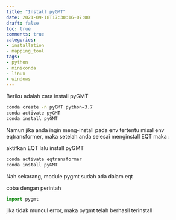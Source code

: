 ```yaml
---
title: "Install pyGMT"
date: 2021-09-18T17:30:16+07:00
draft: false
toc: true
comments: true
categories:
- installation
- mapping_tool
tags:
- python
- miniconda
- linux
- windows
---
```


Beriku adalah cara install pyGMT

``` bash
conda create -n pyGMT python=3.7
conda activate pyGMT
conda install pyGMT
```

Namun jika anda ingin meng-install pada env tertentu misal env eqtransformer, maka setelah anda selesai menginstall EQT maka :

aktifkan EQT lalu install pyGMT

``` bash
conda activate eqtransformer
conda install pyGMT
``` 

Nah sekarang, module pygmt sudah ada dalam eqt

coba dengan perintah 

``` python
import pygmt
```

jika tidak muncul error, maka pygmt telah berhasil terinstall 